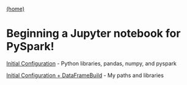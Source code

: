 [(home)](https://dmerz75.github.io/spark2_dfanalysis)

# Beginning a Jupyter notebook for PySpark!

[Initial Configuration](Initial_Configuration.md)
    - Python libraries, pandas, numpy, and pyspark

[Initial Configuration + DataFrameBuild](Standard_Configs.md)
    - My paths and libraries
